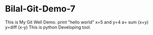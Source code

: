 # Bilal-Git-Demo-7
This is My Git Well Demo.
print "hello world"
x=5 and y=4
a= sum (x+y)
y=diff (x-y)
This is python Developing tool.
